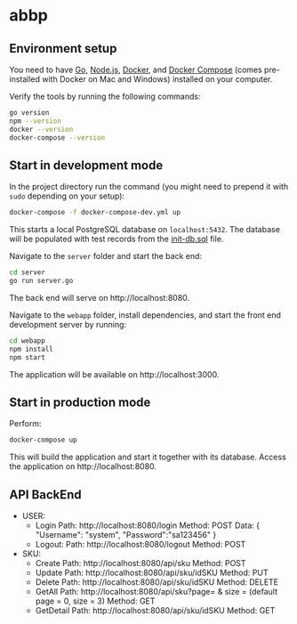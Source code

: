 # abbp

## Environment setup

You need to have [Go](https://golang.org/),
[Node.js](https://nodejs.org/),
[Docker](https://www.docker.com/), and
[Docker Compose](https://docs.docker.com/compose/)
(comes pre-installed with Docker on Mac and Windows)
installed on your computer.

Verify the tools by running the following commands:

```sh
go version
npm --version
docker --version
docker-compose --version
```

## Start in development mode

In the project directory run the command (you might
need to prepend it with `sudo` depending on your setup):

```sh
docker-compose -f docker-compose-dev.yml up
```

This starts a local PostgreSQL database on `localhost:5432`.
The database will be populated with test records from the
[init-db.sql](init-db.sql) file.

Navigate to the `server` folder and start the back end:

```sh
cd server
go run server.go
```

The back end will serve on http://localhost:8080.

Navigate to the `webapp` folder, install dependencies,
and start the front end development server by running:

```sh
cd webapp
npm install
npm start
```

The application will be available on http://localhost:3000.

## Start in production mode

Perform:

```sh
docker-compose up
```

This will build the application and start it together with
its database. Access the application on http://localhost:8080.

## API BackEnd

- USER:
  - Login
    Path: http://localhost:8080/login
    Method: POST
    Data: {
    "Username": "system",
    "Password":"sa123456"
    }
  - Logout:
    Path: http://localhost:8080/logout
    Method: POST
- SKU:
  - Create
    Path: http://localhost:8080/api/sku
    Method: POST
  - Update
    Path: http://localhost:8080/api/sku/idSKU
    Method: PUT
  - Delete
    Path: http://localhost:8080/api/sku/idSKU
    Method: DELETE
  - GetAll
    Path: http://localhost:8080/api/sku?page= & size = (default page = 0, size = 3)
    Method: GET
  - GetDetail
    Path: http://localhost:8080/api/sku/idSKU
    Method: GET

